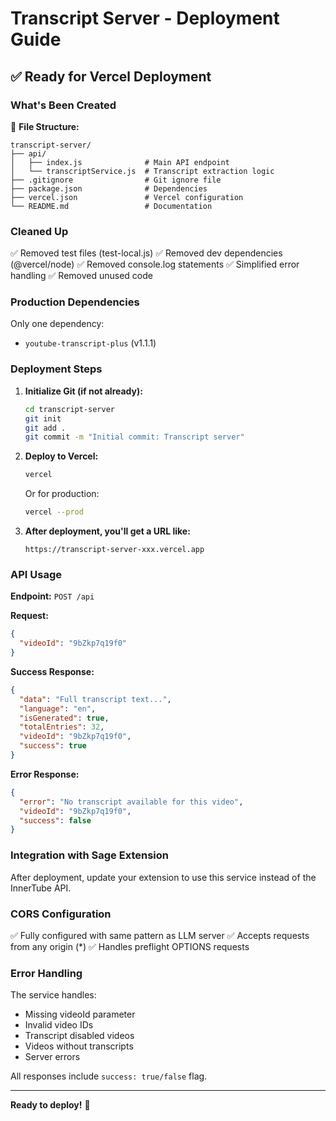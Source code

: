 # Transcript Server - Deployment Guide

## ✅ Ready for Vercel Deployment

### What's Been Created

📁 **File Structure:**
```
transcript-server/
├── api/
│   ├── index.js              # Main API endpoint
│   └── transcriptService.js  # Transcript extraction logic
├── .gitignore                # Git ignore file
├── package.json              # Dependencies
├── vercel.json               # Vercel configuration
└── README.md                 # Documentation
```

### Cleaned Up

✅ Removed test files (test-local.js)
✅ Removed dev dependencies (@vercel/node)
✅ Removed console.log statements
✅ Simplified error handling
✅ Removed unused code

### Production Dependencies

Only one dependency:
- `youtube-transcript-plus` (v1.1.1)

### Deployment Steps

1. **Initialize Git (if not already):**
   ```bash
   cd transcript-server
   git init
   git add .
   git commit -m "Initial commit: Transcript server"
   ```

2. **Deploy to Vercel:**
   ```bash
   vercel
   ```
   
   Or for production:
   ```bash
   vercel --prod
   ```

3. **After deployment, you'll get a URL like:**
   ```
   https://transcript-server-xxx.vercel.app
   ```

### API Usage

**Endpoint:** `POST /api`

**Request:**
```json
{
  "videoId": "9bZkp7q19f0"
}
```

**Success Response:**
```json
{
  "data": "Full transcript text...",
  "language": "en",
  "isGenerated": true,
  "totalEntries": 32,
  "videoId": "9bZkp7q19f0",
  "success": true
}
```

**Error Response:**
```json
{
  "error": "No transcript available for this video",
  "videoId": "9bZkp7q19f0",
  "success": false
}
```

### Integration with Sage Extension

After deployment, update your extension to use this service instead of the InnerTube API.

### CORS Configuration

✅ Fully configured with same pattern as LLM server
✅ Accepts requests from any origin (*)
✅ Handles preflight OPTIONS requests

### Error Handling

The service handles:
- Missing videoId parameter
- Invalid video IDs
- Transcript disabled videos
- Videos without transcripts
- Server errors

All responses include `success: true/false` flag.

---

**Ready to deploy!** 🚀
